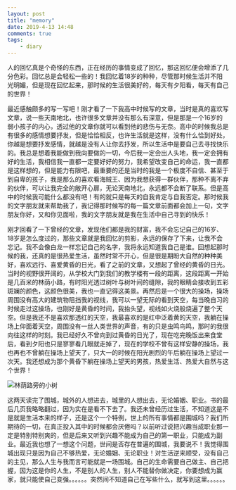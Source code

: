 ```yaml
---
layout: post
title: "memory"
date: 2019-4-13 14:48
comments: true
tags: 
	- diary
---
```


<!--<iframe frameborder="no" border="0" marginwidth="0" marginheight="0" width=330 height=86 src="//music.163.com/outchain/player?type=2&id=28949128&auto=0&height=66" style="margin-left: -10px;"></iframe> -->


人的回忆真是个奇怪的东西，正在经历的事情变成了回忆，那这回忆便会增添了几分色彩。回忆总是会轻松一些的！我回忆着18岁的种种，尽管那时候生活并不阳光明媚，但是现在回忆起来，那时候的生活很美好的，每天有夕阳看，每天有自己的世界！

<!-- more -->


最近感触颇多的写一写吧！刚才看了一下我高中时候写的文章，当时是真的喜欢写文章，说一些天南地北，也许很多文章并没有那么有深意，但是那是一个16岁的弱小孩子的内心，透过他的文章你就可以看到他的悲伤与无奈。高中的时候我总是有很多的感情想要抒发，但是恰恰相反，也许生活就是这样，没有什么恰到好处，你越是想要抒发感情，就越是没有人让你去抒发，所以生活中是要自己去寻找快乐的。我总是想着我能做到我向要做的一切，今后我一定会出人头地，我一定会拥有好的生活，我相信我一直都一定要好好的努力，我希望改变自己的命运，我一直都是这样想的，但是能力有限吧，最重要的还是当时的我是一个极度不自信、甚至于到自卑的孩子，我是那么的喜欢看海贼王、因为我想获得一群伙伴，那种不离不弃的伙伴，可以让我完全的敞开心扉，无论天南地北，永远都不会断了联系。但是高中的时候我可能什么都没有吧！有的就只是每天的自我肯定与自我否定。那时候我的文字朋友就来帮助我了，我记得那时候写的每一篇文章前面都会加上一句，文字朋友你好，又和你见面啦，我的文字朋友就是我在生活中自己寻到的快乐！




刚才回看了一下曾经的文章，发现他们都是我的财富，我不会忘记自己的16岁、18岁是怎么度过的，那些文章就是我回忆的剪影，永远的保存了下来，让我不会忘记。我不会像白龙一样忘记自己的名字，我将永远知道我自己是谁。回想起那时候的我，还真的是很热爱生活，虽然时常不开心，但是很是期盼大自然的种种美好，喜欢远行、喜爱黄昏的日光，看了之前的文章，又想起了曾经的黄昏的日光。当时的视野很开阔的，从学校大门到我们的教学楼有一段的距离，这段距离一开始是几百米的林荫小路，有时阳光透过树叶与树叶间的缝隙，我的眼睛会接收到五彩斑斓的颜色，这颜色很美，我也一直记得这美景。再然后是一个很大的操场，操场周围没有高大的建筑物阻挡我的视线，我可以一望无际的看到天空，每当晚自习的时候走过这操场，也刚好是黄昏的时间，我抬头望，视线如火烧般烧遍了整个天空。但是我还不是喜欢那透红的天空，我最喜欢的是红中泛着黄的天空，我躺在操场上仰面着天空，周围没有一丝人类世界的声音，有的只是虫鸣鸟鸣，那时的我很向往这样的时刻。我已经好久不曾向到过黄昏的日光了，现在吃完晚饭出来食堂后，看到夕阳也只是寥寥看几眼就走掉了，现在的学校不曾有这样安静的操场，我也再也不曾躺在操场上望天了，只大一的时候在阳光剧烈的午后躺在操场上望过一次天。我还想成为那个黄昏下躺在操场上望天的男孩，热爱生活、热爱大自然与这个世界！

![林荫路旁的小树](/assets/blogImg/mySchool.jpg)  

这两天读完了围城，城外的人想进去，城里的人想出去，无论婚姻、职业。书的最后几页我略略翻过，因为实在是看不下去了。我还未曾经历过生活，不知道这是不是就是生活本来的样子，还是这个一个特例，世上的所有事情都是围城吗？我们所期待的一切，在真正投入其中的时候都会厌倦吗？以前听过说把兴趣当成职业那一定是特别特别爽的，但是后来又听到兴趣不能成为自己的第一职业，只能成为副业。最近我也想了一想这个问题，世间是否存在普遍的围城，我要说不！我觉得围城出现只是因为自己不够热爱，无论婚姻、无论职业！对生活逆来顺受，没有自己的主见，那么人生与我而言可能就是一场围城。自己的生命需要自己做主、自己把握，因为这是你的人生，不是别人的人生，别人不能替你做决定，你要想成为赢家，就只能使自己变强。。。。。。突然间不知道自己在写些什么，就写到这里。。。。。。